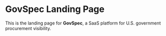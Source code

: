 # GovSpec Landing Page

This is the landing page for **GovSpec**, a SaaS platform for U.S. government procurement visibility.
